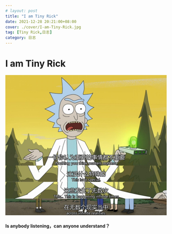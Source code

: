 ```yaml
---
# layout: post
title: "I am Tiny Rick"
date: 2021-12-28 20:21:00+08:00
cover: ./cover/I-am-Tiny-Rick.jpg
tag: [Tiny Rick,日志]
category: 日志
---
```


# I am Tiny Rick

![](./images/I-am-Tiny-Rick.jpg)

#### Is anybody listening，can anyone understand？

<BiliBili bvid="BV1hP4y1W7cb" />
